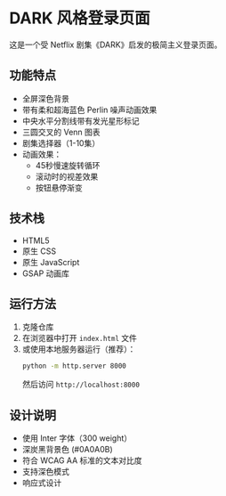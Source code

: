 # DARK 风格登录页面

这是一个受 Netflix 剧集《DARK》启发的极简主义登录页面。

## 功能特点

- 全屏深色背景
- 带有柔和超海蓝色 Perlin 噪声动画效果
- 中央水平分割线带有发光星形标记
- 三圆交叉的 Venn 图表
- 剧集选择器（1-10集）
- 动画效果：
  - 45秒慢速旋转循环
  - 滚动时的视差效果
  - 按钮悬停渐变

## 技术栈

- HTML5
- 原生 CSS
- 原生 JavaScript
- GSAP 动画库

## 运行方法

1. 克隆仓库
2. 在浏览器中打开 `index.html` 文件
3. 或使用本地服务器运行（推荐）：
   ```bash
   python -m http.server 8000
   ```
   然后访问 `http://localhost:8000`

## 设计说明

- 使用 Inter 字体（300 weight）
- 深炭黑背景色 (#0A0A0B)
- 符合 WCAG AA 标准的文本对比度
- 支持深色模式
- 响应式设计 